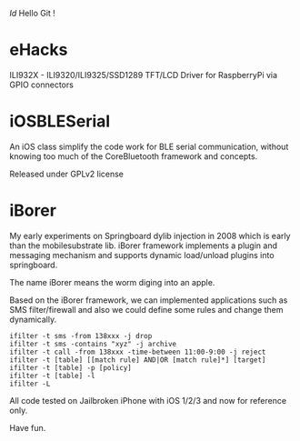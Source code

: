 $Id$
Hello Git !

eHacks
======
ILI932X - ILI9320/ILI9325/SSD1289 TFT/LCD Driver for RaspberryPi via GPIO connectors

iOSBLESerial
============

An iOS class simplify the code work for BLE serial communication, without knowing too much of the CoreBluetooth framework and concepts.

Released under GPLv2 license

iBorer
=======
My early experiments on Springboard dylib injection in 2008 which is early than the mobilesubstrate lib. iBorer framework implements a plugin and messaging mechanism and supports dynamic load/unload plugins into springboard.  

The name iBorer means the worm diging into an apple.

Based on the iBorer framework, we can implemented applications such as SMS filter/firewall and also we could define some rules and change them dynamically.

	ifilter -t sms -from 138xxx -j drop
	ifilter -t sms -contains "xyz" -j archive
	ifilter -t call -from 138xxx -time-between 11:00-9:00 -j reject
	ifilter -t [table] [[match rule] AND|OR [match rule]*] [target]
	ifilter -t [table] -p [policy]
	ifilter -t [table] -l
	ifilter -L

All code tested on Jailbroken iPhone with iOS 1/2/3 and now for reference only. 

Have fun. 


